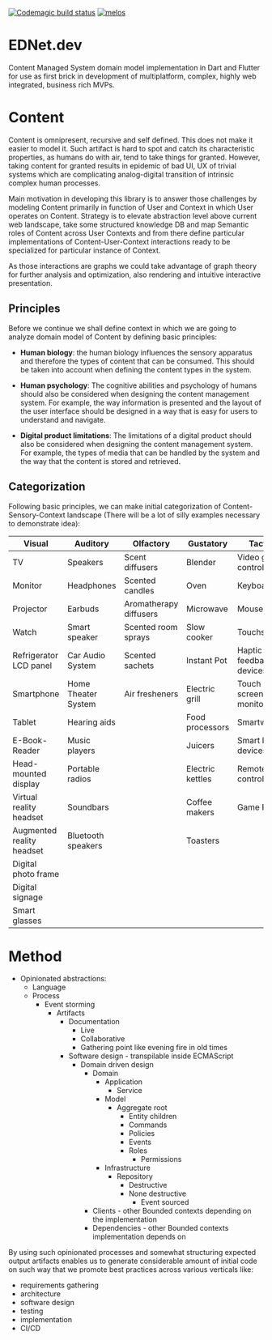 [![Codemagic build status](https://api.codemagic.io/apps/63ce7b5ab80ead4e2c0f4735/ci/status_badge.svg)](https://codemagic.io/apps/63ce7b5ab80ead4e2c0f4735/ci/latest_build)
[![melos](https://img.shields.io/badge/maintained%20with-melos-f700ff.svg?style=flat-square)](https://github.com/invertase/melos)

# EDNet.dev
Content Managed System domain model implementation in Dart and Flutter for use as first brick in development of multiplatform, complex, highly web integrated, business rich MVPs.

# Content
Content is omnipresent, recursive and self defined.
This does not make it easier to model it. Such artifact is hard to spot and catch its characteristic properties, as humans do with air, tend to take things for granted.
However, taking content for granted results in epidemic of bad UI, UX of trivial systems which are complicating analog-digital transition of intrinsic complex human processes.

Main motivation in developing this library is to answer those challenges by modeling Content primarily in function of User and Context in which User operates on Content.
Strategy is to elevate abstraction level above current web landscape, take some structured knowledge DB and map Semantic roles of Content across User Contexts and from there define particular implementations of Content-User-Context interactions ready to be specialized for particular instance of Context.

As those interactions are graphs we could take advantage of graph theory for further analysis and optimization, also rendering and intuitive interactive presentation.

## Principles
Before we continue we shall define context in which we are going to analyze domain model of Content by defining basic principles:

- **Human biology**: the human biology influences the sensory apparatus and therefore the types of content that can be consumed. This should be taken into account when defining the content types in the system.

- **Human psychology**: The cognitive abilities and psychology of humans should also be considered when designing the content management system. For example, the way information is presented and the layout of the user interface should be designed in a way that is easy for users to understand and navigate.

- **Digital product limitations**: The limitations of a digital product should also be considered when designing the content management system. For example, the types of media that can be handled by the system and the way that the content is stored and retrieved.

## Categorization
Following basic principles, we can make initial categorization of Content-Sensory-Context landscape (There will be a lot of silly examples necessary to demonstrate idea):

| Visual | Auditory | Olfactory | Gustatory | Tactile |
|---|---|---|---|---|
| TV | Speakers | Scent diffusers | Blender | Video game controller |
| Monitor | Headphones | Scented candles | Oven | Keyboard |
| Projector | Earbuds | Aromatherapy diffusers | Microwave | Mouse |
| Watch | Smart speaker | Scented room sprays | Slow cooker | Touchscreen |
| Refrigerator LCD panel | Car Audio System | Scented sachets | Instant Pot | Haptic feedback devices |
| Smartphone | Home Theater System | Air fresheners | Electric grill | Touch screen monitors |
| Tablet | Hearing aids |  | Food processors | Smartwatch |
| E-Book-Reader | Music players |  | Juicers | Smart home devices |
| Head-mounted display | Portable radios |  | Electric kettles | Remote controls |
| Virtual reality headset | Soundbars |  | Coffee makers | Game Pad |
| Augmented reality headset | Bluetooth speakers |  | Toasters |  |
| Digital photo frame |  |  |  |  |
| Digital signage |  |  |  |  |
| Smart glasses |  |  |  |  |


# Method

- Opinionated abstractions:
    - Language
    - Process
        - Event storming
            - Artifacts
                - Documentation
                    - Live
                    - Collaborative
                    - Gathering point like evening fire in old times
                - Software design - transpilable inside ECMAScript
                    - Domain driven design
                        - Domain
                            - Application
                                - Service
                            - Model
                                - Aggregate root
                                    - Entity children
                                    - Commands
                                    - Policies
                                    - Events
                                    - Roles
                                        - Permissions
                            - Infrastructure
                                - Repository
                                    - Destructive
                                    - None destructive
                                        - Event sourced
                        - Clients - other Bounded contexts depending on the implementation
                        - Dependencies - other Bounded contexts implementation depends on

By using such opinionated processes and somewhat structuring expected output artifacts enables us to generate
considerable amount of initial code on such way that we promote best practices across various verticals like:
- requirements gathering
- architecture
- software design
- testing
- implementation
- CI/CD